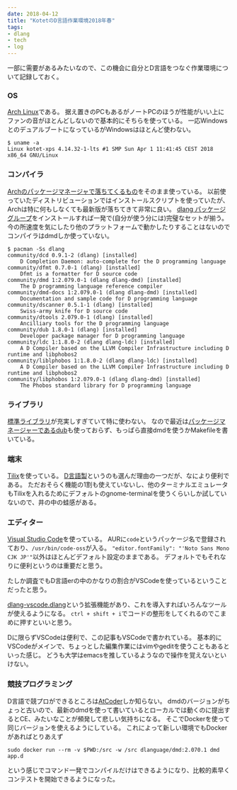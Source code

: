 ```yaml
---
date: 2018-04-12
title: "KotetのD言語作業環境2018年春"
tags:
- dlang
- tech
- log
---
```


一部に需要があるみたいなので、この機会に自分とD言語をつなぐ作業環境について記録しておく。

### OS

[Arch Linux](https://www.archlinux.org/)である。
据え置きのPCもあるがノートPCのほうが性能がいい上にファンの音がほとんどしないので基本的にそちらを使っている。
一応WindowsとのデュアルブートになっているがWindowsはほとんど使わない。

```console
$ uname -a
Linux kotet-xps 4.14.32-1-lts #1 SMP Sun Apr 1 11:41:45 CEST 2018 x86_64 GNU/Linux
```

### コンパイラ

[Archのパッケージマネージャで落ちてくるもの](https://www.archlinux.org/packages/community/x86_64/dmd/)をそのまま使っている。
以前使っていたディストリビューションではインストールスクリプトを使っていたが、Archは特に何もしなくても最新版が落ちてきて非常に良い。
[dlang パッケージグループ](https://www.archlinux.org/groups/x86_64/dlang/)をインストールすれば一発で(自分が使う分には)完璧なセットが揃う。
今の所速度を気にしたり他のプラットフォームで動かしたりすることはないのでコンパイラはdmdしか使っていない。

```console
$ pacman -Ss dlang
community/dcd 0.9.1-2 (dlang) [installed]
    D Completion Daemon: auto-complete for the D programming language
community/dfmt 0.7.0-1 (dlang) [installed]
    Dfmt is a formatter for D source code
community/dmd 1:2.079.0-1 (dlang dlang-dmd) [installed]
    The D programming language reference compiler
community/dmd-docs 1:2.079.0-1 (dlang dlang-dmd) [installed]
    Documentation and sample code for D programming language
community/dscanner 0.5.1-1 (dlang) [installed]
    Swiss-army knife for D source code
community/dtools 2.079.0-1 (dlang) [installed]
    Ancilliary tools for the D programming language
community/dub 1.8.0-1 (dlang) [installed]
    Developer package manager for D programming language
community/ldc 1:1.8.0-2 (dlang dlang-ldc) [installed]
    A D Compiler based on the LLVM Compiler Infrastructure including D runtime and libphobos2
community/liblphobos 1:1.8.0-2 (dlang dlang-ldc) [installed]
    A D Compiler based on the LLVM Compiler Infrastructure including D runtime and libphobos2
community/libphobos 1:2.079.0-1 (dlang dlang-dmd) [installed]
    The Phobos standard library for D programming language
```

### ライブラリ

[標準ライブラリ](https://dlang.org/phobos/index.html)が充実しすぎていて特に使わない。
なので最近は[パッケージマネージャーであるdub](https://code.dlang.org/)も使っておらず、もっぱら直接dmdを使うかMakefileを書いている。

### 端末

[Tilix](https://gnunn1.github.io/tilix-web/)を使っている。
[D言語製](https://github.com/gnunn1/tilix)というのも選んだ理由の一つだが、なにより便利である。
ただおそらく機能の1割も使えていないし、他のターミナルエミュレータもTilixを入れるためにデフォルトのgnome-terminalを使うくらいしか試していないので、井の中の蛙感がある。

### エディター

[Visual Studio Code](https://code.visualstudio.com/)を使っている。
AURに`code`というパッケージ名で登録されており、`/usr/bin/code-oss`が入る。
`"editor.fontFamily": "'Noto Sans Mono CJK JP'"`以外はほとんどデフォルト設定のままである。
デフォルトでもそれなりに便利というのは重要だと思う。

たしか調査でもD言語erの中のかなりの割合がVSCodeを使っているということだったと思う。

[dlang-vscode.dlang](https://marketplace.visualstudio.com/items?itemName=dlang-vscode.dlang)という拡張機能があり、これを導入すればいろんなツールが使えるようになる。
`ctrl + shift + i`でコードの整形をしてくれるのでこまめに押すといいと思う。

Dに限らずVSCodeは便利で、この記事もVSCodeで書かれている。
基本的にVSCodeがメインで、ちょっとした編集作業にはvimやgeditを使うこともあるといった感じ。
どうも大学はemacsを推しているようなので操作を覚えないといけない。

### 競技プログラミング

D言語で競プロができるところは[AtCoder](http://atcoder.jp/)しか知らない。
dmdのバージョンがちょっと古いので、最新のdmdを使って書いているとローカルでは動くのに提出するとCE、みたいなことが頻発して悲しい気持ちになる。
そこでDockerを使って同じバージョンを使えるようにしている。
これによって新しい環境でもDockerがあればとりあえず

```
sudo docker run --rm -v $PWD:/src -w /src dlanguage/dmd:2.070.1 dmd app.d
```

という感じでコマンド一発でコンパイルだけはできるようになり、比較的素早くコンテストを開始できるようになった。